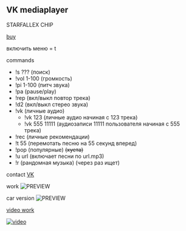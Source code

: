 ## VK mediaplayer

STARFALLEX CHIP

[buy](https://vk.com/kekobka)

включить меню = t

commands

* !s ??? (поиск)
* !vol 1-100 (громкость)
* !pi 1-100 (питч звука)
* !pa (pause/play)
* !rep (вкл/выкл повтор трека)
* !d2 (вкл/выкл стерео звука)
* !vk (личные аудио)
  * !vk 123 (личные аудио начиная с 123 трека)
  * !vk 555 11111 (аудиозаписи 11111 пользователя начиная с 555 трека)
* !rec (личные рекомендации)
* !t 55 (перемотать песню на 55 секунд вперед)
* !pop (популярные) ~~(хуета)~~
* !u url (включает песни по url.mp3)
* !r (рандомная музыка) (через раз ищет)

contact [VK](https://vk.com/kekobka)

work ![PREVIEW](https://i.imgur.com/0dOr04e.jpg)

car version ![PREVIEW](https://i.imgur.com/CatARRP.png)

[video work](https://youtu.be/yG7_IRG2aLE)

[![video](https://i.imgur.com/R7CSHUW.png)](https://youtu.be/yG7_IRG2aLE)
